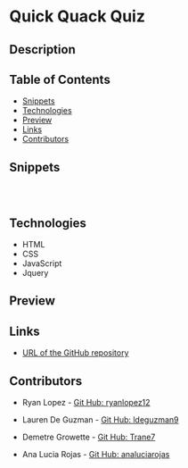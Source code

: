 # Quick Quack Quiz

## Description

## Table of Contents

- [Snippets](#snippets)
- [Technologies](#technologies)
- [Preview](#preview)
- [Links](#links)
- [Contributors](#contributors)

## Snippets

```

```

```

```

```

```

## Technologies

- HTML
- CSS
- JavaScript
- Jquery

## Preview

## Links

- [URL of the GitHub repository](https://github.com/analuciarojas/Quick-Quack-Quiz)

## Contributors

- Ryan Lopez - [Git Hub: ryanlopez12](https://github.com/ryanlopez12)

- Lauren De Guzman - [Git Hub: ldeguzman9](https://github.com/ldeguzman9)

- Demetre Growette - [Git Hub: Trane7](https://github.com/Trane7)

- Ana Lucia Rojas - [Git Hub: analuciarojas](https://github.com/analuciarojas)
